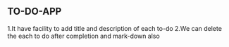## TO-DO-APP
1.It have facility to add title and description of each to-do
2.We can delete the each to do after completion and mark-down also 

